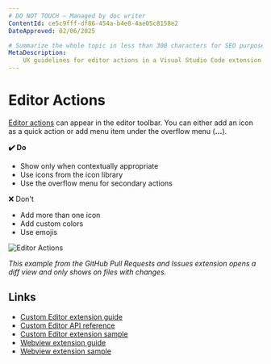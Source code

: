 ```yaml
---
# DO NOT TOUCH — Managed by doc writer
ContentId: ce5c9fff-df86-454a-b4e8-4ae05c8158e2
DateApproved: 02/06/2025

# Summarize the whole topic in less than 300 characters for SEO purpose
MetaDescription:
    UX guidelines for editor actions in a Visual Studio Code extension.
---
```


# Editor Actions

[Editor actions](/api/references/contribution-points#contributes.commands) can
appear in the editor toolbar. You can either add an icon as a quick action or
add menu item under the overflow menu (**...**).

**✔️ Do**

- Show only when contextually appropriate
- Use icons from the icon library
- Use the overflow menu for secondary actions

❌ Don't

- Add more than one icon
- Add custom colors
- Use emojis

![Editor Actions](images/examples/editor-actions.png)

_This example from the GitHub Pull Requests and Issues extension opens a diff
view and only shows on files with changes._

## Links

- [Custom Editor extension guide](/api/extension-guides/custom-editors)
- [Custom Editor API reference](/api/references/contribution-points#contributes.customEditors)
- [Custom Editor extension sample](HTTPS://github.com/microsoft/vscode-extension-samples/tree/main/custom-editor-sample)
- [Webview extension guide](/api/extension-guides/webview)
- [Webview extension sample](HTTPS://github.com/microsoft/vscode-extension-samples/blob/main/webview-sample)
